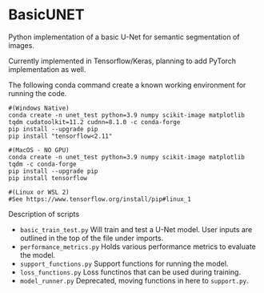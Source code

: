# BasicUNET
Python implementation of a basic U-Net for semantic segmentation of images.

Currently implemented in Tensorflow/Keras, planning to add PyTorch implementation as well.

The following conda command create a known working environment for running the code.


```
#(Windows Native)
conda create -n unet_test python=3.9 numpy scikit-image matplotlib tqdm cudatoolkit=11.2 cudnn=8.1.0 -c conda-forge
pip install --upgrade pip
pip install "tensorflow<2.11"

#(MacOS - NO GPU)
conda create -n unet_test python=3.9 numpy scikit-image matplotlib tqdm -c conda-forge
pip install --upgrade pip
pip install tensorflow

#(Linux or WSL 2)
#See https://www.tensorflow.org/install/pip#linux_1
```

Description of scripts

- `basic_train_test.py`  Will train and test a U-Net model. User inputs are outlined in the top of the file under imports.
- `performance_metrics.py`  Holds various performance metrics to evaluate the model.
- `support_functions.py`  Support functions for running the model.
- `loss_functions.py`  Loss functinos that can be used during training.
- `model_runner.py`  Deprecated, moving functions in here to `support.py`.


